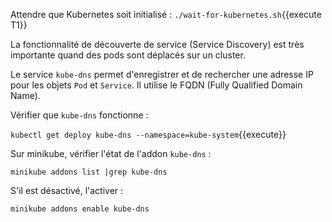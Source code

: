 Attendre que Kubernetes soit initialisé : `./wait-for-kubernetes.sh`{{execute T1}}

La fonctionnalité de découverte de service (Service Discovery) est très importante quand des pods sont déplacés sur un cluster.

Le service `kube-dns` permet d'enregistrer et de rechercher une adresse IP pour les objets `Pod` et `Service`. Il utilise le FQDN (Fully Qualified Domain Name).

Vérifier que `kube-dns` fonctionne :

`kubectl get deploy kube-dns --namespace=kube-system`{{execute}}

Sur minikube, vérifier l'état de l'addon `kube-dns` :

```
minikube addons list |grep kube-dns
```

S'il est désactivé, l'activer :

```
minikube addons enable kube-dns
```

